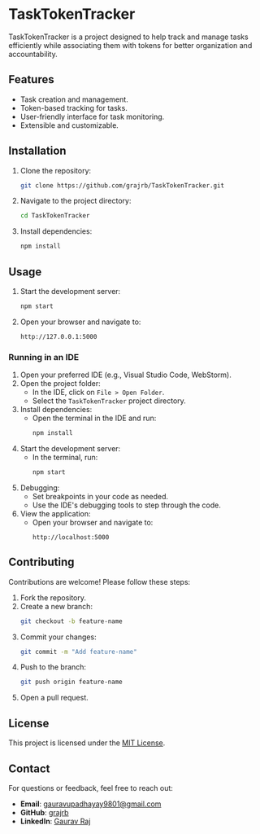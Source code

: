 # TaskTokenTracker

TaskTokenTracker is a project designed to help track and manage tasks efficiently while associating them with tokens for better organization and accountability.

## Features

- Task creation and management.
- Token-based tracking for tasks.
- User-friendly interface for task monitoring.
- Extensible and customizable.

## Installation

1. Clone the repository:
   ```bash
   git clone https://github.com/grajrb/TaskTokenTracker.git
   ```
2. Navigate to the project directory:
   ```bash
   cd TaskTokenTracker
   ```
3. Install dependencies:
   ```bash
   npm install
   ```

## Usage

1. Start the development server:
   ```bash
   npm start
   ```
2. Open your browser and navigate to:
   ```
   http://127.0.0.1:5000
   ```

### Running in an IDE

1. Open your preferred IDE (e.g., Visual Studio Code, WebStorm).
2. Open the project folder:
   - In the IDE, click on `File > Open Folder`.
   - Select the `TaskTokenTracker` project directory.
3. Install dependencies:
   - Open the terminal in the IDE and run:
     ```bash
     npm install
     ```
4. Start the development server:
   - In the terminal, run:
     ```bash
     npm start
     ```
5. Debugging:
   - Set breakpoints in your code as needed.
   - Use the IDE's debugging tools to step through the code.
6. View the application:
   - Open your browser and navigate to:
     ```
     http://localhost:5000
     ```

## Contributing

Contributions are welcome! Please follow these steps:

1. Fork the repository.
2. Create a new branch:
   ```bash
   git checkout -b feature-name
   ```
3. Commit your changes:
   ```bash
   git commit -m "Add feature-name"
   ```
4. Push to the branch:
   ```bash
   git push origin feature-name
   ```
5. Open a pull request.

## License

This project is licensed under the [MIT License](./LICENSE).

## Contact

For questions or feedback, feel free to reach out:

- **Email**: gauravupadhayay9801@gmail.com
- **GitHub**: [grajrb](https://github.com/grajrb)
- **LinkedIn**: [Gaurav Raj](https://www.linkedin.com/in/gaurav-raj-095a8a129/)
